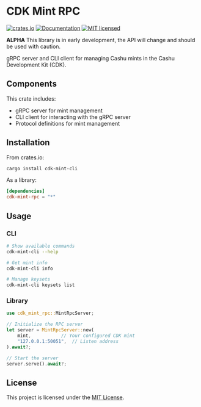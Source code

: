 # CDK Mint RPC

[![crates.io](https://img.shields.io/crates/v/cdk-mint-rpc.svg)](https://crates.io/crates/cdk-mint-rpc)
[![Documentation](https://docs.rs/cdk-mint-rpc/badge.svg)](https://docs.rs/cdk-mint-rpc)
[![MIT licensed](https://img.shields.io/badge/license-MIT-blue.svg)](https://github.com/cashubtc/cdk/blob/main/LICENSE)

**ALPHA** This library is in early development, the API will change and should be used with caution.

gRPC server and CLI client for managing Cashu mints in the Cashu Development Kit (CDK).

## Components

This crate includes:
- gRPC server for mint management
- CLI client for interacting with the gRPC server
- Protocol definitions for mint management

## Installation

From crates.io:
```bash
cargo install cdk-mint-cli
```

As a library:
```toml
[dependencies]
cdk-mint-rpc = "*"
```

## Usage

### CLI

```bash
# Show available commands
cdk-mint-cli --help

# Get mint info
cdk-mint-cli info

# Manage keysets
cdk-mint-cli keysets list
```

### Library

```rust
use cdk_mint_rpc::MintRpcServer;

// Initialize the RPC server
let server = MintRpcServer::new(
    mint,           // Your configured CDK mint
    "127.0.0.1:50051",  // Listen address
).await?;

// Start the server
server.serve().await?;
```

## License

This project is licensed under the [MIT License](../../LICENSE).